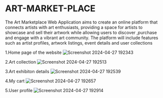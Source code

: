 # ART-MARKET-PLACE
The Art Marketplace Web Application aims to create an online platform that connects artists with art enthusiasts, 
providing a space for artists to showcase and sell their artwork while allowing users to discover ,purchase and engage 
with a vibrant art community. The platform will include features such as artist profiles, artwork listings, event details and 
user collections

1.Home page of the website
![Screenshot 2024-04-27 192343](https://github.com/user-attachments/assets/4c1168e8-2a61-41c6-96c0-0179b826fa16)

2.Art collection
![Screenshot 2024-04-27 192513](https://github.com/user-attachments/assets/59d86565-0b5f-452f-a92d-51350976d686)

3.Art exhibiton details
![Screenshot 2024-04-27 192539](https://github.com/user-attachments/assets/24849e27-b433-4bb3-902a-5a30f5c79ef6)

4.My cart
![Screenshot 2024-04-27 192657](https://github.com/user-attachments/assets/874c49a1-bfec-484c-8e6a-8a12edaf43dd)

5.User profile
![Screenshot 2024-04-27 192914](https://github.com/user-attachments/assets/d8e7361f-7535-452a-9140-8526b0763e26)
